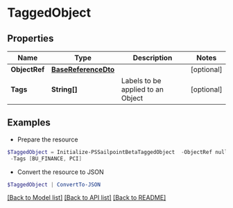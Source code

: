 # TaggedObject
## Properties

Name | Type | Description | Notes
------------ | ------------- | ------------- | -------------
**ObjectRef** | [**BaseReferenceDto**](BaseReferenceDto.md) |  | [optional] 
**Tags** | **String[]** | Labels to be applied to an Object | [optional] 

## Examples

- Prepare the resource
```powershell
$TaggedObject = Initialize-PSSailpointBetaTaggedObject  -ObjectRef null `
 -Tags [BU_FINANCE, PCI]
```

- Convert the resource to JSON
```powershell
$TaggedObject | ConvertTo-JSON
```

[[Back to Model list]](../README.md#documentation-for-models) [[Back to API list]](../README.md#documentation-for-api-endpoints) [[Back to README]](../README.md)

